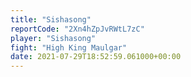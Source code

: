 ```yaml
---
title: "Sishasong"
reportCode: "2Xn4hZpJvRWtL7zC"
player: "Sishasong"
fight: "High King Maulgar"
date: 2021-07-29T18:52:59.061000+00:00
---
```


